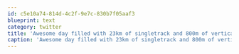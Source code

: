 ```yaml
---
id: c5e10a74-814d-4c2f-9e7c-830b7f05aaf3
blueprint: text
category: twitter
title: 'Awesome day filled with 23km of singletrack and 800m of vertical. Highly recommend the 3 blind. Mice trails in Pen. (take a map with you)'
caption: 'Awesome day filled with 23km of singletrack and 800m of vertical. Highly recommend the 3 blind. Mice trails in Pen. (take a map with you)'
---
```

